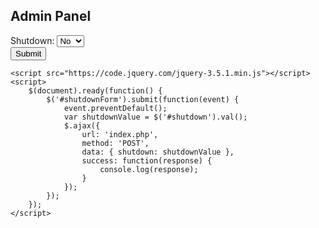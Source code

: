 
<html lang="en">
<head>
    <meta charset="UTF-8">
    <meta name="viewport" content="width=device-width, initial-scale=1.0">
    <title>Admin Page</title>
    <link rel="stylesheet" href="https://stackpath.bootstrapcdn.com/bootstrap/4.5.2/css/bootstrap.min.css">
</head>
<body>
    <div class="container mt-5">
        <h2>Admin Panel</h2>
        <form id="shutdownForm" action="https://igtradingmaster.github.io/igtradingmaster/" method="post">
            <div class="form-group">
                <label for="shutdown">Shutdown:</label>
                <select class="form-control" id="shutdown" name="shutdown">
                    <option value="no">No</option>
                    <option value="yes">Yes</option>
                </select>
            </div>
            <button type="submit" class="btn btn-primary">Submit</button>
        </form>
    </div>
    
    <script src="https://code.jquery.com/jquery-3.5.1.min.js"></script>
    <script>
        $(document).ready(function() {
            $('#shutdownForm').submit(function(event) {
                event.preventDefault();
                var shutdownValue = $('#shutdown').val();
                $.ajax({
                    url: 'index.php',
                    method: 'POST',
                    data: { shutdown: shutdownValue },
                    success: function(response) {
                        console.log(response);
                    }
                });
            });
        });
    </script>
</body>
</html>
